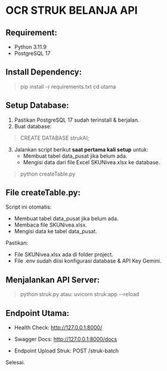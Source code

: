 OCR STRUK BELANJA API
======================

Requirement:
------------
- Python 3.11.9
- PostgreSQL 17

Install Dependency:
--------------------
> pip install -r requirements.txt
> cd utama

Setup Database:
---------------
1. Pastikan PostgreSQL 17 sudah terinstall & berjalan.
2. Buat database:
> CREATE DATABASE strukAI;


3. Jalankan script berikut **saat pertama kali setup** untuk:
   - Membuat tabel data_pusat jika belum ada.
   - Mengisi data dari file Excel SKUNivea.xlsx ke database.

> python createTable.py


File createTable.py:
--------------------
Script ini otomatis:
- Membuat tabel data_pusat jika belum ada.
- Membaca file SKUNivea.xlsx.
- Mengisi data ke tabel data_pusat.

Pastikan:
- File SKUNivea.xlsx ada di folder project.
- File .env sudah diisi konfigurasi database & API Key Gemini.


Menjalankan API Server:
-----------------------
> python struk.py
atau:
> uvicorn struk:app --reload


Endpoint Utama:
---------------
- Health Check:
http://127.0.0.1:8000/

- Swagger Docs:
http://127.0.0.1:8000/docs

- Endpoint Upload Struk:
POST /struk-batch


Selesai.
